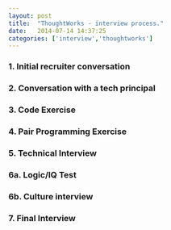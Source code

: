 ```yaml
---
layout: post
title:  "ThoughtWorks - interview process."
date:   2014-07-14 14:37:25
categories: ['interview','thoughtworks']
---
```


### 1. Initial recruiter conversation

### 2. Conversation with a tech principal

### 3. Code Exercise

### 4. Pair Programming Exercise

### 5. Technical Interview

### 6a. Logic/IQ Test

### 6b. Culture interview

### 7.  Final Interview
